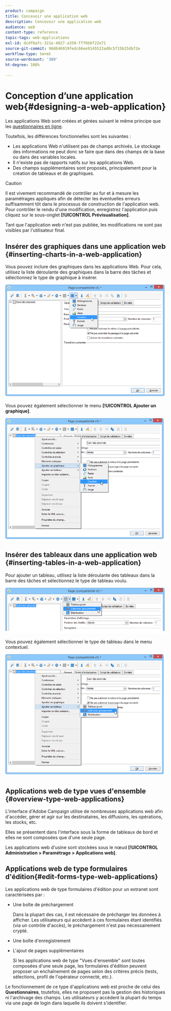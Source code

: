 ```yaml
---
product: campaign
title: Concevoir une application web
description: Concevoir une application web
audience: web
content-type: reference
topic-tags: web-applications
exl-id: dcdf6afc-321e-4027-a350-fff6bbf22e71
source-git-commit: 98d646919fedc66ee9145522ad0c5f15b25dbf2e
workflow-type: tm+mt
source-wordcount: '369'
ht-degree: 100%

---
```


# Conception d’une application web{#designing-a-web-application}

Les applications Web sont créées et gérées suivant le même principe que les [questionnaires en ligne](../../web/using/about-surveys.md).

Toutefois, les différences fonctionnelles sont les suivantes :

* Les applications Web n&#39;utilisent pas de champs archivés. Le stockage des informations ne peut donc se faire que dans des champs de la base ou dans des variables locales.
* Il n&#39;existe pas de rapports natifs sur les applications Web.
* Des champs supplémentaires sont proposés, principalement pour la création de tableaux et de graphiques.

>[!CAUTION]
>
>Il est vivement recommandé de contrôler au fur et à mesure les paramétrages appliqués afin de détecter les éventuelles erreurs suffisamment tôt dans le processus de construction de l&#39;application web. Pour contrôler le rendu d&#39;une modification, enregistrez l&#39;application puis cliquez sur le sous-onglet **[!UICONTROL Prévisualisation]**.
>
>Tant que l&#39;application web n&#39;est pas publiée, les modifications ne sont pas visibles par l&#39;utilisateur final.

## Insérer des graphiques dans une application web {#inserting-charts-in-a-web-application}

Vous pouvez inclure des graphiques dans les applications Web. Pour cela, utilisez la liste déroulante des graphiques dans la barre des tâches et sélectionnez le type de graphique à insérer.

![](assets/s_ncs_admin_webapps_bar_graph.png)

Vous pouvez également sélectionner le menu **[!UICONTROL Ajouter un graphique]**.

![](assets/s_ncs_admin_webapps_graph.png)

## Insérer des tableaux dans une application web {#inserting-tables-in-a-web-application}

Pour ajouter un tableau, utilisez la liste déroulante des tableaux dans la barre des tâches et sélectionnez le type de tableau voulu.

![](assets/s_ncs_admin_webapps_bar_table.png)

Vous pouvez également sélectionner le type de tableau dans le menu contextuel.

![](assets/s_ncs_admin_webapps_table.png)

## Applications web de type vues d&#39;ensemble {#overview-type-web-applications}

L&#39;interface d&#39;Adobe Campaign utilise de nombreuses applications web afin d&#39;accéder, gérer et agir sur les destinataires, les diffusions, les opérations, les stocks, etc.

Elles se présentent dans l&#39;interface sous la forme de tableaux de bord et elles ne sont composées que d&#39;une seule page.

Les applications web d&#39;usine sont stockées sous le nœud **[!UICONTROL Administration > Paramétrage > Applications web]**.

## Applications web de type formulaires d&#39;édition{#edit-forms-type-web-applications}

Les applications web de type formulaires d&#39;édition pour un extranet sont caractérisées par :

* Une boîte de préchargement

   Dans la plupart des cas, il est nécessaire de précharger les données à afficher. Les utilisateurs qui accèdent à ces formulaires étant identifiés (via un contrôle d&#39;accès), le préchargement n&#39;est pas nécessairement crypté.

* Une boîte d&#39;enregistrement
* L&#39;ajout de pages supplémentaires

   Si les applications web de type &quot;Vues d&#39;ensemble&quot; sont toutes composées d&#39;une seule page, les formulaires d&#39;édition peuvent proposer un enchaînement de pages selon des critères précis (tests, sélections, profil de l&#39;opérateur connecté, etc.).

Le fonctionnement de ce type d&#39;applications web est proche de celui des **Questionnaires**, toutefois, elles ne proposent pas la gestion des historiques ni l&#39;archivage des champs. Les utilisateurs y accèdent la plupart du temps via une page de login dans laquelle ils doivent s&#39;identifier.
